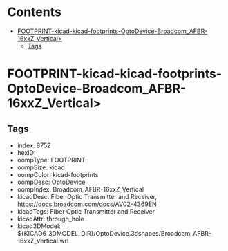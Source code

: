 



Contents
========

* [FOOTPRINT-kicad-kicad-footprints-OptoDevice-Broadcom_AFBR-16xxZ_Vertical>](#footprint-kicad-kicad-footprints-optodevice-broadcom_afbr-16xxz_vertical)
	* [Tags](#tags)

# FOOTPRINT-kicad-kicad-footprints-OptoDevice-Broadcom_AFBR-16xxZ_Vertical>

## Tags

- index: 8752
- hexID: 
- oompType: FOOTPRINT
- oompSize: kicad
- oompColor: kicad-footprints
- oompDesc: OptoDevice
- oompIndex: Broadcom_AFBR-16xxZ_Vertical
- kicadDesc: Fiber Optic Transmitter and Receiver, https://docs.broadcom.com/docs/AV02-4369EN
- kicadTags: Fiber Optic Transmitter and Receiver
- kicadAttr: through_hole
- kicad3DModel: ${KICAD6_3DMODEL_DIR}/OptoDevice.3dshapes/Broadcom_AFBR-16xxZ_Vertical.wrl
